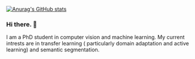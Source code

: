 [![Anurag's GitHub stats](https://github-readme-stats.vercel.app/api?username=JunkunPeng17)](https://github.com/anuraghazra/github-readme-stats)

### Hi there. 👋
I am a PhD student in computer vision and machine learning. My current intrests are in transfer learning ( particularly domain adaptation and active learning) and semantic segmentation.


